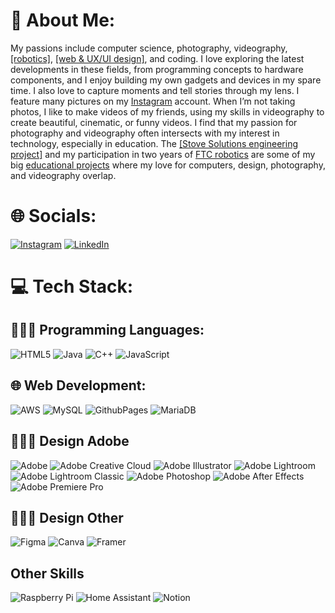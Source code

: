 # 💫 About Me:
My passions include computer science, photography, videography, [[robotics]](https://liamwalker.me/ftc-robotics/), [[web & UX/UI design]](https://liamwalker.me/website), and coding. I love exploring the latest developments in these fields, from programming concepts to hardware components, and I enjoy building my own gadgets and devices in my spare time. I also love to capture moments and tell stories through my lens. I feature many pictures on my [Instagram](https://instagram.com/liamwalker.me) account. When I’m not taking photos, I like to make videos of my friends, using my skills in videography to create beautiful, cinematic, or funny videos. I find that my passion for photography and videography often intersects with my interest in technology, especially in education. The [[Stove Solutions engineering project]](https://liamwalker.me/stovesolutions/) and my participation in two years of [FTC robotics](liamwalker.me/ftc-robotics) are some of my big [educational projects](liamwalker.me/education) where my love for computers, design, photography, and videography overlap.




# 🌐 Socials:
[![Instagram](https://img.shields.io/badge/Instagram-%23E4405F.svg?logo=Instagram&logoColor=white)](https://instagram.com/liamwalker.me)
[![LinkedIn](https://img.shields.io/badge/LinkedIn-%230077B5.svg?logo=linkedin&logoColor=white)](https://linkedin.com/in/liamrwalker/)

# 💻 Tech Stack:
## 👨🏽‍💻 Programming Languages:
![HTML5](https://img.shields.io/badge/html5-%23E34F26.svg?style=for-the-badge&logo=html5&logoColor=white)
![Java](https://img.shields.io/badge/java-%23ED8B00.svg?style=for-the-badge&logo=openjdk&logoColor=white)
![C++](https://img.shields.io/badge/c++-%2300599C.svg?style=for-the-badge&logo=c%2B%2B&logoColor=white)
![JavaScript](https://img.shields.io/badge/javascript-%23323330.svg?style=for-the-badge&logo=javascript&logoColor=%23F7DF1E)

## 🌐 Web Development:
![AWS](https://img.shields.io/badge/AWS-%23FF9900.svg?style=for-the-badge&logo=amazon-aws&logoColor=white)
![MySQL](https://img.shields.io/badge/mysql-4479A1.svg?style=for-the-badge&logo=mysql&logoColor=white)
![GithubPages](https://img.shields.io/badge/github%20pages-121013?style=for-the-badge&logo=github&logoColor=white)
![MariaDB](https://img.shields.io/badge/MariaDB-003545?style=for-the-badge&logo=mariadb&logoColor=white)

## 👨🏾‍🎨 Design Adobe
![Adobe](https://img.shields.io/badge/adobe-%23FF0000.svg?style=for-the-badge&logo=adobe&logoColor=white)
![Adobe Creative Cloud](https://img.shields.io/badge/Adobe%20Creative%20Cloud-DA1F26.svg?style=for-the-badge&logo=Adobe%20Creative%20Cloud&logoColor=white)
![Adobe Illustrator](https://img.shields.io/badge/adobe%20illustrator-%23FF9A00.svg?style=for-the-badge&logo=adobe%20illustrator&logoColor=white)
![Adobe Lightroom](https://img.shields.io/badge/Adobe%20Lightroom-31A8FF.svg?style=for-the-badge&logo=Adobe%20Lightroom&logoColor=white)
![Adobe Lightroom Classic](https://img.shields.io/badge/Adobe%20Lightroom%20Classic-31A8FF.svg?style=for-the-badge&logo=Adobe%20Lightroom%20Classic&logoColor=white)
![Adobe Photoshop](https://img.shields.io/badge/adobe%20photoshop-%2331A8FF.svg?style=for-the-badge&logo=adobe%20photoshop&logoColor=white)
![Adobe After Effects](https://img.shields.io/badge/Adobe%20After%20Effects-9999FF.svg?style=for-the-badge&logo=Adobe%20After%20Effects&logoColor=white)
![Adobe Premiere Pro](https://img.shields.io/badge/Adobe%20Premiere%20Pro-9999FF.svg?style=for-the-badge&logo=Adobe%20Premiere%20Pro&logoColor=white)

## 👨🏾‍🎨 Design Other
![Figma](https://img.shields.io/badge/figma-%23F24E1E.svg?style=for-the-badge&logo=figma&logoColor=white)
![Canva](https://img.shields.io/badge/Canva-%2300C4CC.svg?style=for-the-badge&logo=Canva&logoColor=white)
![Framer](https://img.shields.io/badge/Framer-black?style=for-the-badge&logo=framer&logoColor=blue)

## Other Skills
![Raspberry Pi](https://img.shields.io/badge/-RaspberryPi-C51A4A?style=for-the-badge&logo=Raspberry-Pi)
![Home Assistant](https://img.shields.io/badge/home%20assistant-%2341BDF5.svg?style=for-the-badge&logo=home-assistant&logoColor=white)
![Notion](https://img.shields.io/badge/Notion-%23000000.svg?style=for-the-badge&logo=notion&logoColor=white)



